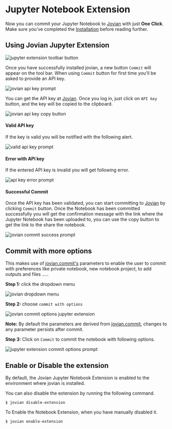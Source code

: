 # Jupyter Notebook Extension

Now you can commit your Jupyter Notebook to [Jovian](https://jovian.ml?utm_source=docs) with just **One Click**.
Make sure you’ve completed the [Installation](../user-guide/01-install.md) before reading further.

## Using Jovian Jupyter Extension

<img src="https://i.imgur.com/6ZcKly7.png" class="screenshot" alt="jupyter extension toolbar button">

Once you have successfully installed jovian, a new button `Commit` will appear on the tool bar. When using `Commit` button for first time you'll be asked to provide an API key.

<img src="https://i.imgur.com/oNSowtY.png" class="screenshot" alt="jovian api key prompt">

You can get the API key at [Jovian](https://jovian.ml?utm_source=docs). Once you log in, just click on `API key` button, and the key will be copied to the clipboard.

<img src="https://i.imgur.com/taLLUVd.png" class="screenshot" alt="jovian api key copy button">

#### Valid API key

If the key is valid you will be notified with the following alert.

<img src="https://i.imgur.com/UHvSihx.png" class="screenshot" alt="valid api key prompt">

#### Error with API key

If the entered API key is invalid you will get following error.

<img src="https://i.imgur.com/9WaVkTR.png" class="screenshot" alt="api key error prompt">

#### Successful Commit

Once the API key has been validated, you can start committing to [Jovian](https://jovian.ml?utm_source=docs) by clicking `Commit` button. Once the Notebook has been committed successfully you will get the confirmation message with the link where the Jupyter Notebook has been uploaded to, you can use the copy button to get the link to the share the notebook.

<img src="https://i.imgur.com/4GoqzER.png" class="screenshot" alt="jovian commit success prompt">

## Commit with more options

This makes use of [jovian.commit's](../jvn/commit) parameters to enable the user to commit with preferences like private notebook, new notebook project, to add outputs and files .....

**Step 1:** click the dropdown menu

<img src="https://i.imgur.com/svBbgsT.png" class="screenshot" alt="jovian dropdown menu">

**Step 2:** choose `commit with options`

<img src="https://i.imgur.com/jZEpIjl.png" class="screenshot" alt="jovian commit options jupyter extension">

**Note:** By default the parameters are derived from [jovian.commit](https://jovian-py.readthedocs.io/en/latest/jvn/commit.html), changes to any parameter persists after commit.

**Step 3:** Click on `Commit` to commit the notebook with following options.

<img src="https://i.imgur.com/Fgkvk5b.png" class="screenshot" alt="jupyter extension commit options prompt">

## Enable or Disable the extension

By default, the Jovian Jupyter Notebook Extension is enabled to the environment where jovian is installed.

You can also disable the extension by running the following command.

```
$ jovian disable-extension
```

To Enable the Notebook Extension, when you have manually disabled it.

```
$ jovian enable-extension
```
